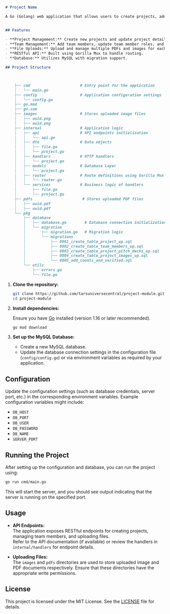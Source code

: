 ```markdown
# Project Name

A Go (Golang) web application that allows users to create projects, add team members, upload multiple PDFs and images, and retrieve project details. This application uses Gorilla Mux for routing and MySQL for database management.


## Features

- **Project Management:** Create new projects and update project details.
- **Team Management:** Add team members, update team member roles, and retrieve team member lists.
- **File Uploads:** Upload and manage multiple PDFs and images for each project.
- **RESTful API:** Built using Gorilla Mux to handle routing.
- **Database:** Utilizes MySQL with migration support.

## Project Structure



    ├── cmd                      # Entry point for the application
    │   └── main.go
    ├── config                   # Application configuration settings
    │   └── config.go
    ├── go.mod
    ├── go.sum
    ├── images                   # Stores uploaded image files 
    │   ├── uuid.png
    │   ├── uuid.png
    ├── internal                 # Application logic 
    │   ├── api                  # API endpoints initialization 
    │   │   └── api.go
    │   ├── dto                  # Data objects 
    │   │   ├── file.go
    │   │   └── project.go
    │   ├── handlers             # HTTP handlers 
    │   │   └── project.go
    │   ├── models               # Database Layer
    │   │   └── project.go
    │   ├── router               # Route definitions using Gorilla Mux
    │   │   └── router.go
    │   └── services             # Business logic of handlers
    │       ├── file.go
    │       └── project.go
    ├── pdfs                      # Stores uploaded PDF files 
    │   ├── uuid.pdf
    │   ├── uuid.pdf
    └── pkg
        ├── database        
        │   ├── database.go        # Database connection initialization
        │   └── migration
        │       ├── migration.go   # Migration logic  
        │       └── migrations
        │           ├── 0001_create_table_project_up.sql
        │           ├── 0002_create_table_team_members_up.sql
        │           ├── 0003_create_table_project_pitch_decks_up.sql
        │           ├── 0004_create_table_project_images_up.sql
        │           └── 0005_add_counts_and_verified.sql
        └── utils
            ├── errors.go
            └── file.go

```

1. **Clone the repository:**

   ```bash
   git clone https://github.com/tarsuniversecentral/project-module.git
   cd project-module
   ```

2. **Install dependencies:**

   Ensure you have [Go](https://golang.org/dl/) installed (version 1.16 or later recommended).

   ```bash
   go mod download
   ```

3. **Set up the MySQL Database:**

   - Create a new MySQL database.
   - Update the database connection settings in the configuration file (`config/config.go`) or via environment variables as required by your application.


## Configuration

Update the configuration settings (such as database credentials, server port, etc.) in the corresponding environment variables. Example configuration variables might include:

- `DB_HOST`
- `DB_PORT`
- `DB_USER`
- `DB_PASSWORD`
- `DB_NAME`
- `SERVER_PORT`

## Running the Project

After setting up the configuration and database, you can run the project using:

```bash
go run cmd/main.go
```

This will start the server, and you should see output indicating that the server is running on the specified port.

## Usage

- **API Endpoints:**  
  The application exposes RESTful endpoints for creating projects, managing team members, and uploading files.  
  Refer to the API documentation (if available) or review the handlers in `internal/handlers` for endpoint details.

- **Uploading Files:**  
  The `images` and `pdfs` directories are used to store uploaded image and PDF documents respectively. Ensure that these directories have the appropriate write permissions.

## License

This project is licensed under the MIT License. See the [LICENSE](LICENSE) file for details.
```